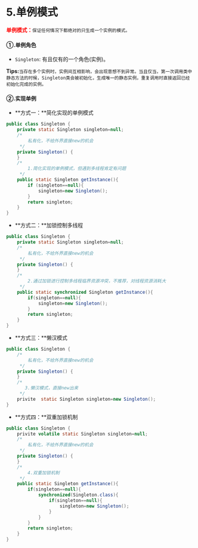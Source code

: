 # 5.单例模式
<font style="color:red;">**单例模式：**</font>`保证任何情况下都绝对的只生成一个实例的模式。`
#### ①.单例角色
+ `Singleton`: 有且仅有的一个角色(实例)。

**Tips:**`当存在多个实例时，实例间互相影响，会出现意想不到异常。当且仅当，第一次调用类中静态方法的时候，Singleton类会被初始化，生成唯一的静态实例，重复调用时直接返回已经初始化完成的实例。`
#### ②.实现单例
+ **方式一：**简化实现的单例模式

```java
public class Singleton {
    private static Singleton singleton=null;
    /*
        私有化，不给外界直接new的机会
     */
    private Singleton() {
    }
    /*
        1.简化实现的单例模式，但遇到多线程肯定有问题
     */
    public static Singleton getInstance(){
        if (singleton==null){
            singleton=new Singleton();
        }
        return singleton;
    }
}
```

+ **方式二：**加锁控制多线程

```java
public class Singleton {
    private static Singleton singleton=null;
    /*
        私有化，不给外界直接new的机会
     */
    private Singleton() {
    }
    /*
        2.通过加锁进行控制多线程临界资源冲突，不推荐，对线程资源消耗大
     */
    public static synchronized Singleton getInstance(){
        if(singleton==null){
            singleton=new Singleton();
        }
        return singleton;
    }
}
```
+ **方式三：**懒汉模式

```java
public class Singleton {
    /*
        私有化，不给外界直接new的机会
     */
    private Singleton() {
    }
    /*
       3.懒汉模式，直接new出来
     */
    privite  static Singleton singleton=new Singleton();
}
```
+ **方式四：**双重加锁机制

```java
public class Singleton {
    privite volatile static Singleton singleton=null;
    /*
        私有化，不给外界直接new的机会
     */
    private Singleton() {
    }
    /*
        4.双重加锁机制
     */
    public static Singleton getInstance(){
        if(singleton==null){
            synchronized(Singleton.class){
                if(singleton==null){
                    singleton=new Singleton();
                }
            }
        }
        return singleton;
    }
}
```